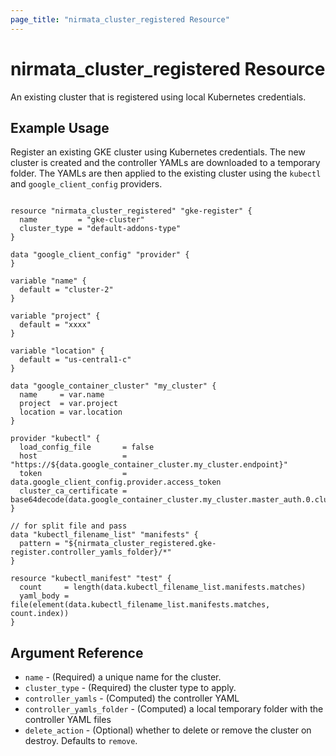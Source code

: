```yaml
---
page_title: "nirmata_cluster_registered Resource"
---
```


# nirmata_cluster_registered Resource

An existing cluster that is registered using local Kubernetes credentials.

## Example Usage

Register an existing GKE cluster using Kubernetes credentials. The new cluster is created and the controller YAMLs are downloaded to a temporary folder. The YAMLs are then applied to the existing cluster using the `kubectl` and `google_client_config` providers.


```hcl

resource "nirmata_cluster_registered" "gke-register" {
  name         = "gke-cluster"
  cluster_type = "default-addons-type"
}

data "google_client_config" "provider" {
}

variable "name" {
  default = "cluster-2"
}

variable "project" {
  default = "xxxx"
}

variable "location" {
  default = "us-central1-c"
}

data "google_container_cluster" "my_cluster" {
  name     = var.name
  project  = var.project
  location = var.location
}

provider "kubectl" {
  load_config_file       = false
  host                   = "https://${data.google_container_cluster.my_cluster.endpoint}"
  token                  = data.google_client_config.provider.access_token
  cluster_ca_certificate = base64decode(data.google_container_cluster.my_cluster.master_auth.0.cluster_ca_certificate)
}

// for split file and pass
data "kubectl_filename_list" "manifests" {
  pattern = "${nirmata_cluster_registered.gke-register.controller_yamls_folder}/*"
}

resource "kubectl_manifest" "test" {
  count     = length(data.kubectl_filename_list.manifests.matches)
  yaml_body = file(element(data.kubectl_filename_list.manifests.matches, count.index))
}

```

## Argument Reference

* `name` - (Required) a unique name for the cluster.
* `cluster_type` - (Required) the cluster type to apply.
* `controller_yamls` - (Computed) the controller YAML
* `controller_yamls_folder` - (Computed) a local temporary folder with the controller YAML files
* `delete_action` - (Optional) whether to delete or remove the cluster on destroy. Defaults to `remove`.



